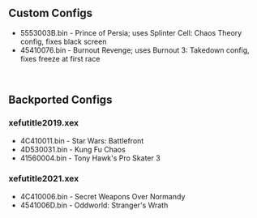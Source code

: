 ## Custom Configs
* 5553003B.bin - Prince of Persia; uses Splinter Cell: Chaos Theory config, fixes black screen
* 45410076.bin - Burnout Revenge; uses Burnout 3: Takedown config, fixes freeze at first race

&nbsp;

## Backported Configs

### xefutitle2019.xex
* 4C410011.bin - Star Wars: Battlefront
* 4D530031.bin - Kung Fu Chaos
* 41560004.bin - Tony Hawk's Pro Skater 3

### xefutitle2021.xex
* 4C410006.bin - Secret Weapons Over Normandy
* 4541006D.bin - Oddworld: Stranger's Wrath
